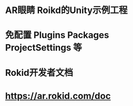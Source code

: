 # AR眼睛 Roikd的Unity示例工程 
   
# 免配置 Plugins Packages ProjectSettings 等

# Rokid开发者文档 
# https://ar.rokid.com/doc
